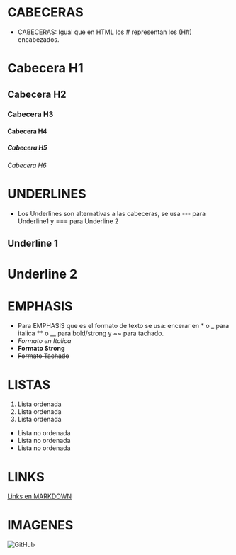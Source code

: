 # CABECERAS
- CABECERAS: Igual que en HTML los # representan los (H#) encabezados.
# Cabecera H1
## Cabecera H2
### Cabecera H3
#### Cabecera H4
##### Cabecera H5
###### Cabecera H6

# UNDERLINES

- Los Underlines son alternativas a las cabeceras, se usa --- para Underline1 y === para Underline 2

Underline 1
------------

Underline 2
====

# EMPHASIS
- Para EMPHASIS que es el formato de texto se usa: encerar en * o _ para italica ** o __ para bold/strong y ~~ para tachado.
- *Formato en Italica*
- __Formato Strong__
- ~~Formato Tachado~~

# LISTAS
1. Lista ordenada
2. Lista ordenada
3. Lista ordenada
- Lista no ordenada
- Lista no ordenada
- Lista no ordenada

# LINKS
[Links en MARKDOWN](http://www.google.com)

# IMAGENES
![GitHub](https://bitemycoin.com/wp-content/uploads/2018/06/GitHub-Logo.png)